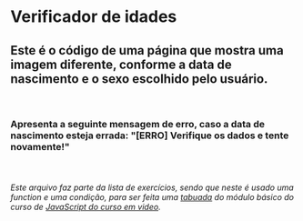 # Verificador de idades

## Este é o código de uma página que mostra uma imagem diferente, conforme a data de nascimento e o sexo escolhido pelo usuário.
<br>

### Apresenta a seguinte mensagem de erro, caso a data de nascimento esteja errada: "[ERRO] Verifique os dados e tente novamente!"
<br>

###### Este arquivo faz parte da lista de exercícios, sendo que neste é usado uma function e uma condição, para ser feita uma [tabuada](https://www.youtube.com/watch?v=mfHAQ-4Rspw&list=PLHz_AreHm4dlsK3Nr9GVvXCbpQyHQl1o1&index=27) do módulo básico do curso de [JavaScript do curso em video](https://www.cursoemvideo.com/curso/javascript/). 
